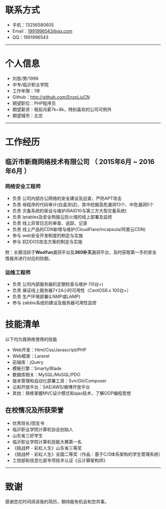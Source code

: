 # 联系方式
- 手机：13256580605
- Email：1991996543@qq.com
- QQ：1991996543

---

# 个人信息

 - 刘哲/男/1996 
 - 中专/临沂职业学院 
 - 工作年限：1年
 - Github：http://github.com/EnzoLiuCN
 - 期望职位：PHP程序员
 - 期望薪资：税前月薪7k~8k，特别喜欢的公司可例外
 - 期望城市：北京

---

# 工作经历

## 临沂市新商网络技术有限公司 （ 2015年6月 ~ 2016年6月 ）

### 网络安全工程师

- 负责 公司内部办公网络的安全建设及巡查，严防APT攻击
- 负责 母程序的代码审计(白盒测试)，其中挖掘高危漏洞13个、中危漏洞5个
- 负责 灾备系统的架设与维护(RAID10与第三方大型灾备系统)
- 负责 Iptables及安全狗服云防火墙的线上部署及监控
- 负责 线上异常日志的审查、追踪、记录
- 负责 线上产品的CDN新增与维护(CloudFlare/incapsula/阿里云CDN)
- 参与 web安全开发制度的制定与实施
- 参与 抗DDOS攻击方案的制定与实施

附：长期活跃于**WooYun**漏洞平台及**360补天**漏洞平台，及时获取第一手的安全情报并进行对应的防御。

### 运维工程师

- 负责 公司内部服务器的定期检查与维护 (10台+)
- 负责 保证线上服务器7*24小时可用性（CentOS6.x 100台+）
- 负责 生产环境部署(LNMP或LAMP)
- 参与 zabbix系统的建设及服务器可用性监控

# 技能清单

以下均为我熟练使用的技能

- Web开发：Html/Css/Javascript/PHP
- Web框架：Laravel
- 前端库：jQuery
- 模板引擎：Smarty/Blade
- 数据库相关：MySQL/MsSQL/PDO
- 版本管理和自动化部署工具：Svn/Git/Composer
- 云和开放平台：SAE/AWS/微博开放平台
- 其他：熟练掌握MVC设计模式和ajax技术，了解OOP编程思想

## 在校情况及所获荣誉

- 优秀班长/团支书
- 临沂职业学院计算机协会创始人
- 山东省三好学生
- 临沂职业学院计算机技能大赛第一名
- 《挑战杯 - 彩虹人生》山东省三等奖
- 《挑战杯 - 彩虹人生》全国二等奖（作品：基于C/S体系架构的学生管理系统）
- 工信部和信息化部专项技术认证《云计算架构师》


---

# 致谢
感谢您花时间阅读我的简历，期待能有机会和您共事。

